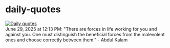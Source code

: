 # daily-quotes
[![Daily quotes](https://github.com/ceepu8/daily-quotes/actions/workflows/daily-quote.yml/badge.svg)](https://github.com/ceepu8/daily-quotes/actions/workflows/daily-quote.yml)<br/>
June 29, 2025 at 12:13 PM: "There are forces in life working for you and against you. One must distinguish the beneficial forces from the malevolent ones and choose correctly between them." - Abdul Kalam

